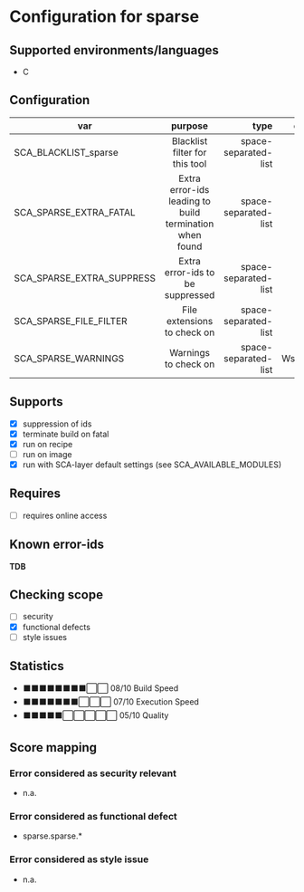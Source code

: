 # Configuration for sparse

## Supported environments/languages

* C

## Configuration

| var | purpose | type | default |
| ------------- |:-------------:| -----:| -----:
| SCA_BLACKLIST_sparse | Blacklist filter for this tool | space-separated-list | ""
| SCA_SPARSE_EXTRA_FATAL | Extra error-ids leading to build termination when found | space-separated-list | "":
| SCA_SPARSE_EXTRA_SUPPRESS | Extra error-ids to be suppressed | space-separated-list | ""
| SCA_SPARSE_FILE_FILTER | File extensions to check on | space-separated-list | ".c"
| SCA_SPARSE_WARNINGS | Warnings to check on | space-separated-list | "-Wsparse-all"

## Supports

- [x] suppression of ids
- [x] terminate build on fatal
- [x] run on recipe
- [ ] run on image
- [x] run with SCA-layer default settings (see SCA_AVAILABLE_MODULES)

## Requires

- [ ] requires online access

## Known error-ids

__TDB__

## Checking scope

- [ ] security
- [x] functional defects
- [ ] style issues

## Statistics

 - ⬛⬛⬛⬛⬛⬛⬛⬛⬜⬜ 08/10 Build Speed
 - ⬛⬛⬛⬛⬛⬛⬛⬜⬜⬜ 07/10 Execution Speed
 - ⬛⬛⬛⬛⬛⬜⬜⬜⬜⬜ 05/10 Quality

## Score mapping

### Error considered as security relevant

* n.a.

### Error considered as functional defect

* sparse.sparse.*

### Error considered as style issue

* n.a.
